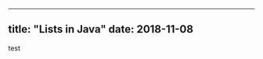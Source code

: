 <!---

Comment test!

I am doing this first time and this is only test blog. Time to time will be better formated, for now focus is on content.

-->

---
title: "Lists in Java"
date: 2018-11-08
---

test

